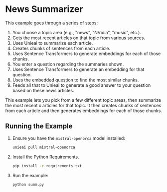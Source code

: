 # News Summarizer

This example goes through a series of steps:

  1. You choose a topic area (e.g., "news", "NVidia", "music", etc.).
  2. Gets the most recent articles on that topic from various sources.
  3. Uses Unieai to summarize each article.
  4. Creates chunks of sentences from each article.
  5. Uses Sentence Transformers to generate embeddings for each of those chunks.
  6. You enter a question regarding the summaries shown.
  7. Uses Sentence Transformers to generate an embedding for that question.
  8. Uses the embedded question to find the most similar chunks.
  9. Feeds all that to Unieai to generate a good answer to your question based on these news articles.

This example lets you pick from a few different topic areas, then summarize the most recent x articles for that topic. It then creates chunks of sentences from each article and then generates embeddings for each of those chunks.

## Running the Example

1. Ensure you have the `mistral-openorca` model installed:

   ```bash
   unieai pull mistral-openorca
   ```

2. Install the Python Requirements.

   ```bash
   pip install -r requirements.txt
   ```

3. Run the example:

   ```bash
   python summ.py
   ```
